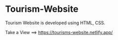 # Tourism-Website
Tourism Website is developed using HTML, CSS.

Take a View ==> https://tourisms-website.netlify.app/

